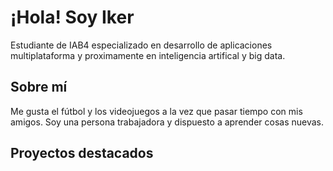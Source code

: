 # ¡Hola! Soy Iker

Estudiante de IAB4 especializado en desarrollo de aplicaciones multiplataforma y proximamente en inteligencia artifical y big data.

## Sobre mí
Me gusta el fútbol y los videojuegos a la vez que pasar tiempo con mis amigos.
Soy una persona trabajadora y dispuesto a aprender cosas nuevas.

## Proyectos destacados 


